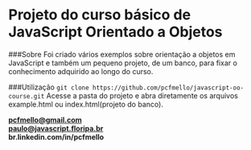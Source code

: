 # Projeto do curso básico de JavaScript Orientado a Objetos

###Sobre
Foi criado vários exemplos sobre orientação a objetos em JavaScript
e também um pequeno projeto, de um banco, para fixar o conhecimento
adquirido ao longo do curso.

###Utilização
`git clone https://github.com/pcfmello/javascript-oo-course.git`
Acesse a pasta do projeto e abra diretamente os arquivos example.html ou index.html(projeto do 
banco).

**pcfmello@gmail.com**  
**paulo@javascript.floripa.br**  
**br.linkedin.com/in/pcfmello**
